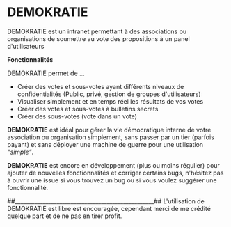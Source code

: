 # DEMOKRATIE
DEMOKRATIE est un intranet permettant à des associations ou organisations de soumettre au vote des propositions à un panel d'utilisateurs

**Fonctionnalités**

DEMOKRATIE permet de ...
* Créer des votes et sous-votes ayant différents niveaux de confidentialités (Public, privé, gestion de groupes d'utilisateurs)
* Visualiser simplement et en temps réel les résultats de vos votes
* Créer des votes et sous-votes à bulletins secrets
* Créer des sous-votes (vote dans un vote)

**DEMOKRATIE** est idéal pour gérer la vie démocratique interne de votre association ou organisation simplement, sans passer par un tier (parfois payant) et sans déployer une machine de guerre pour une utilisation *"simple"*.

**DEMOKRATIE** est encore en développement (plus ou moins régulier) pour ajouter de nouvelles fonctionnalités et corriger certains bugs, n'hésitez pas à ouvrir une issue si vous trouvez un bug ou si vous voulez suggérer une fonctionnalité.

##__________________________________________________##
L'utilisation de DEMOKRATIE est libre est encouragée, cependant merci de me crédité quelque part et de ne pas en tirer profit. 
